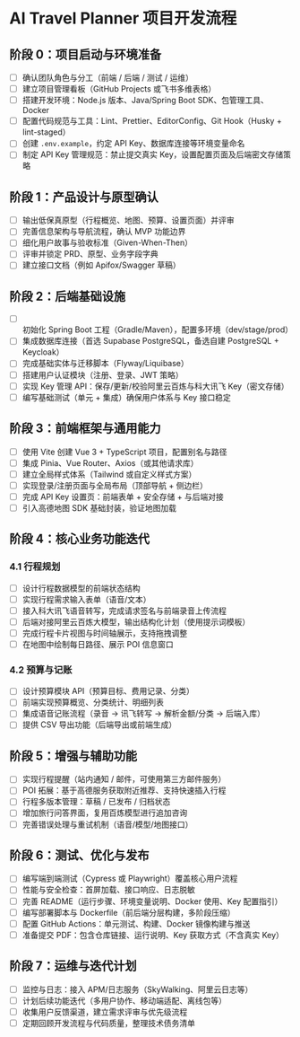 ﻿# AI Travel Planner 项目开发流程

## 阶段 0：项目启动与环境准备
- [ ] 确认团队角色与分工（前端 / 后端 / 测试 / 运维）
- [ ] 建立项目管理看板（GitHub Projects 或飞书多维表格）
- [ ] 搭建开发环境：Node.js 版本、Java/Spring Boot SDK、包管理工具、Docker
- [ ] 配置代码规范与工具：Lint、Prettier、EditorConfig、Git Hook（Husky + lint-staged）
- [ ] 创建 `.env.example`，约定 API Key、数据库连接等环境变量命名
- [ ] 制定 API Key 管理规范：禁止提交真实 Key，设置配置页面及后端密文存储策略

## 阶段 1：产品设计与原型确认
- [ ] 输出低保真原型（行程概览、地图、预算、设置页面）并评审
- [ ] 完善信息架构与导航流程，确认 MVP 功能边界
- [ ] 细化用户故事与验收标准（Given-When-Then）
- [ ] 评审并锁定 PRD、原型、业务字段字典
- [ ] 建立接口文档（例如 Apifox/Swagger 草稿）

## 阶段 2：后端基础设施
- [ ] 初始化 Spring Boot 工程（Gradle/Maven），配置多环境（dev/stage/prod）
- [ ] 集成数据库连接（首选 Supabase PostgreSQL，备选自建 PostgreSQL + Keycloak）
- [ ] 完成基础实体与迁移脚本（Flyway/Liquibase）
- [ ] 搭建用户认证模块（注册、登录、JWT 策略）
- [ ] 实现 Key 管理 API：保存/更新/校验阿里云百炼与科大讯飞 Key（密文存储）
- [ ] 编写基础测试（单元 + 集成）确保用户体系与 Key 接口稳定

## 阶段 3：前端框架与通用能力
- [ ] 使用 Vite 创建 Vue 3 + TypeScript 项目，配置别名与路径
- [ ] 集成 Pinia、Vue Router、Axios（或其他请求库）
- [ ] 建立全局样式体系（Tailwind 或自定义样式方案）
- [ ] 实现登录/注册页面与全局布局（顶部导航 + 侧边栏）
- [ ] 完成 API Key 设置页：前端表单 + 安全存储 + 与后端对接
- [ ] 引入高德地图 SDK 基础封装，验证地图加载

## 阶段 4：核心业务功能迭代
### 4.1 行程规划
- [ ] 设计行程数据模型的前端状态结构
- [ ] 实现行程需求输入表单（语音/文本）
- [ ] 接入科大讯飞语音转写，完成请求签名与前端录音上传流程
- [ ] 后端对接阿里云百炼大模型，输出结构化计划（使用提示词模板）
- [ ] 完成行程卡片视图与时间轴展示，支持拖拽调整
- [ ] 在地图中绘制每日路径、展示 POI 信息窗口

### 4.2 预算与记账
- [ ] 设计预算模块 API（预算目标、费用记录、分类）
- [ ] 前端实现预算概览、分类统计、明细列表
- [ ] 集成语音记账流程（录音 → 讯飞转写 → 解析金额/分类 → 后端入库）
- [ ] 提供 CSV 导出功能（后端导出或前端生成）

## 阶段 5：增强与辅助功能
- [ ] 实现行程提醒（站内通知 / 邮件，可使用第三方邮件服务）
- [ ] POI 拓展：基于高德服务获取附近推荐、支持快速插入行程
- [ ] 行程多版本管理：草稿 / 已发布 / 归档状态
- [ ] 增加旅行问答界面，复用百炼模型进行追加咨询
- [ ] 完善错误处理与重试机制（语音/模型/地图接口）

## 阶段 6：测试、优化与发布
- [ ] 编写端到端测试（Cypress 或 Playwright）覆盖核心用户流程
- [ ] 性能与安全检查：首屏加载、接口响应、日志脱敏
- [ ] 完善 README（运行步骤、环境变量说明、Docker 使用、Key 配置指引）
- [ ] 编写部署脚本与 Dockerfile（前后端分层构建，多阶段压缩）
- [ ] 配置 GitHub Actions：单元测试、构建、Docker 镜像构建与推送
- [ ] 准备提交 PDF：包含仓库链接、运行说明、Key 获取方式（不含真实 Key）

## 阶段 7：运维与迭代计划
- [ ] 监控与日志：接入 APM/日志服务（SkyWalking、阿里云日志等）
- [ ] 计划后续功能迭代（多用户协作、移动端适配、离线包等）
- [ ] 收集用户反馈渠道，建立需求评审与优先级流程
- [ ] 定期回顾开发流程与代码质量，整理技术债务清单
